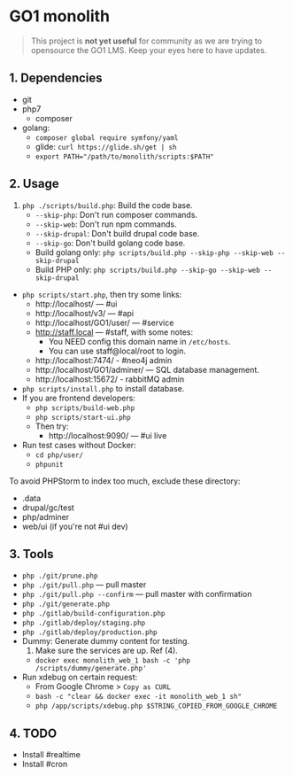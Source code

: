 GO1 monolith
====

> This project is **not yet useful** for community as we are trying to opensource the GO1 LMS.
> Keep your eyes here to have updates.

## 1. Dependencies

- git
- php7
    - composer
- golang:
    - `composer global require symfony/yaml`
    - glide: `curl https://glide.sh/get | sh`
    - `export PATH="/path/to/monolith/scripts:$PATH"`

## 2. Usage

1. `php ./scripts/build.php`: Build the code base.
    - `--skip-php`: Don't run composer commands. 
    - `--skip-web`: Don't run npm commands.
    - `--skip-drupal`: Don't build drupal code base.
    - `--skip-go`: Don't build golang code base.
    - Build golang only: `php scripts/build.php --skip-php --skip-web --skip-drupal`
    - Build PHP only: `php scripts/build.php --skip-go --skip-web --skip-drupal`
- `php scripts/start.php`, then try some links:
    - http://localhost/ — #ui
    - http://localhost/v3/ — #api
    - http://localhost/GO1/user/ — #service
    - http://staff.local — #staff, with some notes:
        - You NEED config this domain name in `/etc/hosts`.
        - You can use staff@local/root to login.
    - http://localhost:7474/ - #neo4j admin
    - http://localhost/GO1/adminer/ — SQL database management.
    - http://localhost:15672/ - rabbitMQ admin
- `php scripts/install.php` to install database.
- If you are frontend developers:
    - `php scripts/build-web.php`
    - `php scripts/start-ui.php`
    - Then try:
        - http://localhost:9090/ — #ui live
- Run test cases without Docker:
    - `cd php/user/`
    - `phpunit`

To avoid PHPStorm to index too much, exclude these directory:

- .data
- drupal/gc/test
- php/adminer
- web/ui (if you're not #ui dev)

## 3. Tools

- `php ./git/prune.php`
- `php ./git/pull.php` — pull master
- `php ./git/pull.php --confirm` — pull master with confirmation 
- `php ./git/generate.php`
- `php ./gitlab/build-configuration.php`
- `php ./gitlab/deploy/staging.php`
- `php ./gitlab/deploy/production.php`
- Dummy: Generate dummy content for testing.
    1. Make sure the services are up. Ref (4).
    - `docker exec monolith_web_1 bash -c 'php /scripts/dummy/generate.php'`
- Run xdebug on certain request:
    - From Google Chrome > `Copy as CURL`
    - `bash -c "clear && docker exec -it monolith_web_1 sh"`
    - `php /app/scripts/xdebug.php $STRING_COPIED_FROM_GOOGLE_CHROME` 

## 4. TODO

- Install #realtime
- Install #cron
